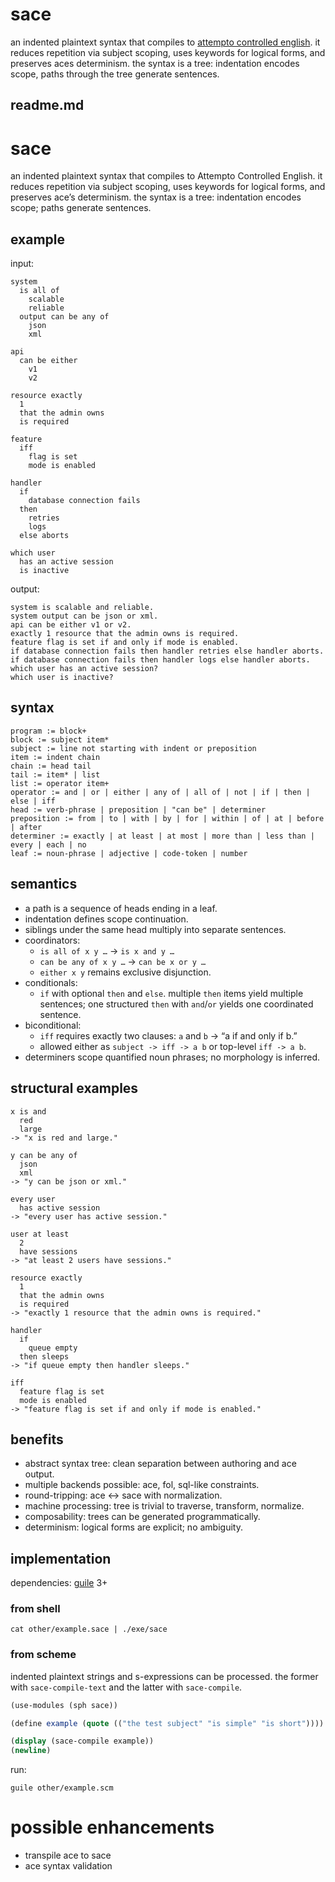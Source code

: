 # sace
an indented plaintext syntax that compiles to [attempto controlled english](https://en.wikipedia.org/wiki/Attempto_Controlled_English).
it reduces repetition via subject scoping, uses keywords for logical forms, and preserves aces determinism.
the syntax is a tree: indentation encodes scope, paths through the tree generate sentences.

## readme.md

# sace

an indented plaintext syntax that compiles to Attempto Controlled English.
it reduces repetition via subject scoping, uses keywords for logical forms, and preserves ace’s determinism.
the syntax is a tree: indentation encodes scope; paths generate sentences.

## example
input:
~~~
system
  is all of
    scalable
    reliable
  output can be any of
    json
    xml

api
  can be either
    v1
    v2

resource exactly
  1
  that the admin owns
  is required

feature
  iff
    flag is set
    mode is enabled

handler
  if
    database connection fails
  then
    retries
    logs
  else aborts

which user
  has an active session
  is inactive
~~~

output:
~~~
system is scalable and reliable.
system output can be json or xml.
api can be either v1 or v2.
exactly 1 resource that the admin owns is required.
feature flag is set if and only if mode is enabled.
if database connection fails then handler retries else handler aborts.
if database connection fails then handler logs else handler aborts.
which user has an active session?
which user is inactive?
~~~

## syntax

```
program := block+
block := subject item*
subject := line not starting with indent or preposition
item := indent chain
chain := head tail
tail := item* | list
list := operator item+
operator := and | or | either | any of | all of | not | if | then | else | iff
head := verb-phrase | preposition | "can be" | determiner
preposition := from | to | with | by | for | within | of | at | before | after
determiner := exactly | at least | at most | more than | less than | every | each | no
leaf := noun-phrase | adjective | code-token | number
```

## semantics
* a path is a sequence of heads ending in a leaf.
* indentation defines scope continuation.
* siblings under the same head multiply into separate sentences.
* coordinators:
  * `is all of x y …` -> `is x and y …`
  * `can be any of x y …` -> `can be x or y …`
  * `either x y` remains exclusive disjunction.
* conditionals:
  * `if` with optional `then` and `else`. multiple `then` items yield multiple sentences; one structured `then` with `and`/`or` yields one coordinated sentence.
* biconditional:
  * `iff` requires exactly two clauses: `a` and `b` -> “a if and only if b.”
  * allowed either as `subject -> iff -> a b` or top-level `iff -> a b`.
* determiners scope quantified noun phrases; no morphology is inferred.

## structural examples

```
x is and
  red
  large
-> "x is red and large."

y can be any of
  json
  xml
-> "y can be json or xml."

every user
  has active session
-> "every user has active session."

user at least
  2
  have sessions
-> "at least 2 users have sessions."

resource exactly
  1
  that the admin owns
  is required
-> "exactly 1 resource that the admin owns is required."

handler
  if
    queue empty
  then sleeps
-> "if queue empty then handler sleeps."

iff
  feature flag is set
  mode is enabled
-> "feature flag is set if and only if mode is enabled."
```

## benefits
* abstract syntax tree: clean separation between authoring and ace output.
* multiple backends possible: ace, fol, sql-like constraints.
* round-tripping: ace ↔ sace with normalization.
* machine processing: tree is trivial to traverse, transform, normalize.
* composability: trees can be generated programmatically.
* determinism: logical forms are explicit; no ambiguity.

## implementation
dependencies: [guile](https://www.gnu.org/software/guile/) 3+

### from shell
~~~
cat other/example.sace | ./exe/sace
~~~

### from scheme
indented plaintext strings and s-expressions can be processed.
the former with `sace-compile-text` and the latter with `sace-compile`.

```scheme
(use-modules (sph sace))

(define example (quote (("the test subject" "is simple" "is short"))))

(display (sace-compile example))
(newline)
```

run:
```
guile other/example.scm
```

# possible enhancements
* transpile ace to sace
* ace syntax validation

